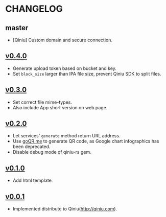 # CHANGELOG

## master

* [Qiniu] Custom domain and secure connection.

## [v0.4.0](https://github.com/linjunpop/blast_off/tree/v0.4.0)

* Generate upload token based on bucket and key.
* Set `block_size` larger than IPA file size, prevent Qiniu SDK to split files.

## [v0.3.0](https://github.com/linjunpop/blast_off/tree/v0.3.0)

* Set correct file mime-types.
* Also include App short version on web page.

## [v0.2.0](https://github.com/linjunpop/blast_off/tree/v0.2.0)

* Let services' `generate` method return URL address.
* Use [goQR.me](http://goqr.me) to generate QR code, as Google chart infographics has been deprecated.
* Disable debug mode of qiniu-rs gem.

## [v0.1.0](https://github.com/linjunpop/blast_off/tree/v0.1.0)

* Add html template.

## [v0.0.1](https://github.com/linjunpop/blast_off/tree/v0.0.1)

* Implemented distribute to Qiniu(http://qiniu.com).


